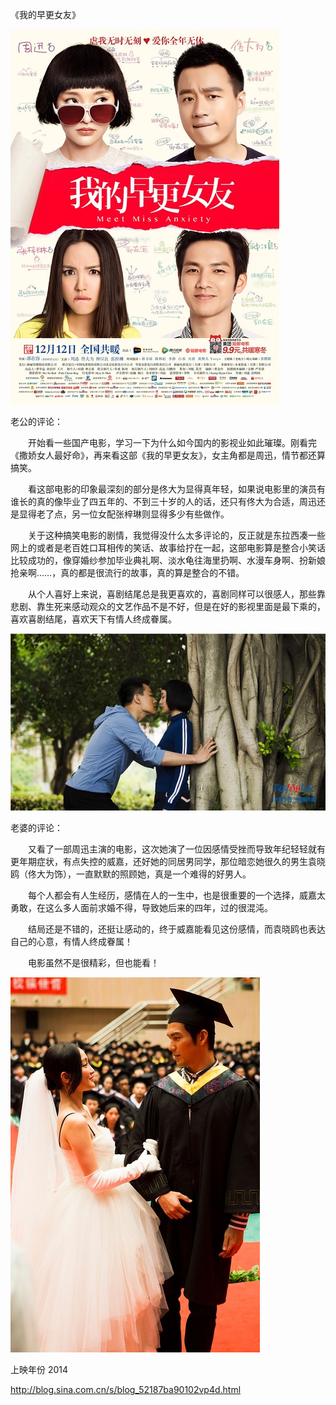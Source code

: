 《我的早更女友》

			
![](./img/001vda4xzy6S7TlqvVGd4&690.jpg)


老公的评论：


　　开始看一些国产电影，学习一下为什么如今国内的影视业如此璀璨。刚看完《撒娇女人最好命》，再来看这部《我的早更女友》，女主角都是周迅，情节都还算搞笑。


　　看这部电影的印象最深刻的部分是佟大为显得真年轻，如果说电影里的演员有谁长的真的像毕业了四五年的、不到三十岁的人的话，还只有佟大为合适，周迅还是显得老了点，另一位女配张梓琳则显得多少有些做作。
　　

　　关于这种搞笑电影的剧情，我觉得没什么太多评论的，反正就是东拉西凑一些网上的或者是老百姓口耳相传的笑话、故事给拧在一起，这部电影算是整合小笑话比较成功的，像穿婚纱参加毕业典礼啊、淡水龟往海里扔啊、水漫车身啊、扮新娘抢亲啊……，真的都是很流行的故事，真的算是整合的不错。


　　从个人喜好上来说，喜剧结尾总是我更喜欢的，喜剧同样可以很感人，那些靠悲剧、靠生死来感动观众的文艺作品不是不好，但是在好的影视里面是最下乘的，喜欢喜剧结尾，喜欢天下有情人终成眷属。

![](./img/001vda4xzy6S7TqJVvOb0&690.jpg)


老婆的评论：


　　又看了一部周迅主演的电影，这次她演了一位因感情受挫而导致年纪轻轻就有更年期症状，有点失控的威嘉，还好她的同居男同学，那位暗恋她很久的男生袁晓鸥（佟大为饰），一直默默的照顾她，真是一个难得的好男人。


　　每个人都会有人生经历，感情在人的一生中，也是很重要的一个选择，威嘉太勇敢，在这么多人面前求婚不得，导致她后来的四年，过的很混沌。

　　结局还是不错的，还挺让感动的，终于威嘉能看见这份感情，而袁晓鸥也表达自己的心意，有情人终成眷属！

　　电影虽然不是很精彩，但也能看！　　　　

![](./img/001vda4xzy6S7TrPOYd55&690.jpg)


上映年份 2014							
		
http://blog.sina.com.cn/s/blog_52187ba90102vp4d.html

